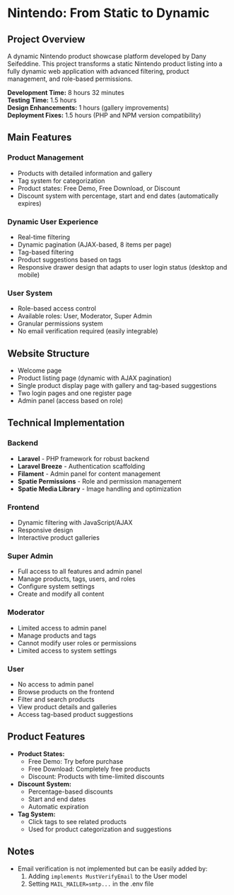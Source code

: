 # Nintendo: From Static to Dynamic

## Project Overview

A dynamic Nintendo product showcase platform developed by Dany Seifeddine. This project transforms a static Nintendo product listing into a fully dynamic web application with advanced filtering, product management, and role-based permissions.

**Development Time:** 8 hours 32 minutes  
**Testing Time:** 1.5 hours  
**Design Enhancements:** 1 hours (gallery improvements)  
**Deployment Fixes:** 1.5 hours (PHP and NPM version compatibility)

## Main Features

### Product Management

-   Products with detailed information and gallery
-   Tag system for categorization
-   Product states: Free Demo, Free Download, or Discount
-   Discount system with percentage, start and end dates (automatically expires)

### Dynamic User Experience

-   Real-time filtering
-   Dynamic pagination (AJAX-based, 8 items per page)
-   Tag-based filtering
-   Product suggestions based on tags
-   Responsive drawer design that adapts to user login status (desktop and mobile)

### User System

-   Role-based access control
-   Available roles: User, Moderator, Super Admin
-   Granular permissions system
-   No email verification required (easily integrable)

## Website Structure

-   Welcome page
-   Product listing page (dynamic with AJAX pagination)
-   Single product display page with gallery and tag-based suggestions
-   Two login pages and one register page
-   Admin panel (access based on role)

## Technical Implementation

### Backend

-   **Laravel** - PHP framework for robust backend
-   **Laravel Breeze** - Authentication scaffolding
-   **Filament** - Admin panel for content management
-   **Spatie Permissions** - Role and permission management
-   **Spatie Media Library** - Image handling and optimization

### Frontend

-   Dynamic filtering with JavaScript/AJAX
-   Responsive design
-   Interactive product galleries

### Super Admin

-   Full access to all features and admin panel
-   Manage products, tags, users, and roles
-   Configure system settings
-   Create and modify all content

### Moderator

-   Limited access to admin panel
-   Manage products and tags
-   Cannot modify user roles or permissions
-   Limited access to system settings

### User

-   No access to admin panel
-   Browse products on the frontend
-   Filter and search products
-   View product details and galleries
-   Access tag-based product suggestions

## Product Features

-   **Product States:**
    -   Free Demo: Try before purchase
    -   Free Download: Completely free products
    -   Discount: Products with time-limited discounts
-   **Discount System:**
    -   Percentage-based discounts
    -   Start and end dates
    -   Automatic expiration
-   **Tag System:**
    -   Click tags to see related products
    -   Used for product categorization and suggestions

## Notes

-   Email verification is not implemented but can be easily added by:
    1. Adding `implements MustVerifyEmail` to the User model
    2. Setting `MAIL_MAILER=smtp...` in the .env file
